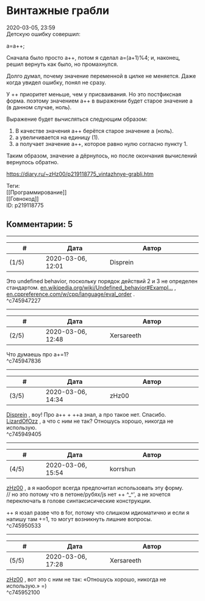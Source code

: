 Винтажные грабли
================

  
2020-03-05, 23:59  
 Детскую ошибку совершил:   
   
 a=a++;   
   
 Сначала было просто а++, потом я сделал a=(a+1)%4; и, наконец, решил вернуть как было, но промахнулся.   
   
 Долго думал, почему значение переменной в цилке не меняется. Даже когда увидел ошибку, понял не сразу.   
   
 У ++ приоритет меньше, чем у присваивания. Но это постфиксная форма. поэтому значением a++ в выражении будет старое значение a (в данном случае, ноль).   
   
 Выражение будет вычисляться следующим образом:   
 1. В качестве значения a++ берётся старое значение a (ноль).   
 2. a увеличивается на единицу (1).   
 3. a получает значение a++, которое равно нулю согласно пункту 1.   
   
 Таким образом, значение a дёрнулось, но после окончания вычислений вернулось обратно.   
  
<https://diary.ru/~zHz00/p219118775_vintazhnye-grabli.htm>  
  
Теги:  
[[Программирование]]  
[[Говнокод]]  
ID: p219118775  


Комментарии: 5
--------------

  


---



|         #         |              Дата              |                     Автор                     |           ID           |
| --- | --- | --- | --- |
| (1/5) | 2020-03-06, 12:01 | Disprein | c745947227 |

  
 Это undefined behavior, поскольку порядок действий 2 и 3 не определен стандартом.  [en.wikipedia.org/wiki/Undefined\_behavior#Exampl...](https://en.wikipedia.org/wiki/Undefined_behavior#Examples_in_C_and_C++)  ,  [en.cppreference.com/w/cpp/language/eval\_order](https://en.cppreference.com/w/cpp/language/eval_order)  .   
 ^c745947227

---



|         #         |              Дата              |                     Автор                     |           ID           |
| --- | --- | --- | --- |
| (2/5) | 2020-03-06, 12:48 | Xersareeth | c745947836 |

  
 Что думаешь про a+=1?   
 ^c745947836

---



|         #         |              Дата              |                     Автор                     |           ID           |
| --- | --- | --- | --- |
| (3/5) | 2020-03-06, 14:34 | zHz00 | c745949405 |

  
  [Disprein](http://disprein.diary.ru "Под грифом")  , воу! Про a++ + ++a знал, а про такое нет. Спасибо.   
  [LizardOfOzz](http://LizardsBurrow.diary.ru "One more night")  , а что с ним не так? Отношусь хорошо, никогда не использую.   
 ^c745949405

---



|         #         |              Дата              |                     Автор                     |           ID           |
| --- | --- | --- | --- |
| (4/5) | 2020-03-06, 15:54 | korrshun | c745950533 |

  
  [zHz00](https://zHz00.diary.ru "Untitled")  , а я наоборот всегда предпочитал использовать эту форму.   
 // но это потому что в петоне/рубях/js нет ++ ^\_^', а не хочется переключать в голове синтаксисические конструкции.   
   
 ++ я юзал разве что в for, потому что слишком идиоматично и если я напишу там +=1, то могут возникнуть лишние вопросы.   
 ^c745950533

---



|         #         |              Дата              |                     Автор                     |           ID           |
| --- | --- | --- | --- |
| (5/5) | 2020-03-06, 17:28 | Xersareeth | c745952100 |

  
  [zHz00](https://zHz00.diary.ru "Untitled")  , вот это с ним не так: «Отношусь хорошо, никогда не использую.» =)   
 ^c745952100